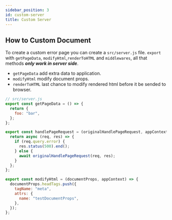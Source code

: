 ```yaml
---
sidebar_position: 3
id: custom-server
title: Custom Server
---
```


## How to Custom Document

To create a custom error page you can create a `src/server.js` file. `export` with `getPageData`, `modifyHtml`,`renderToHTML` and `middlewares`, all that methods **_only work in server side_**.

- `getPageData` add extra data to application.
- `modifyHtml` modify document props.
- `renderToHTML` last chance to modify rendered html before it be sended to browser.

```javascript
// src/server.js
export const getPageData = () => {
  return {
    foo: "bar",
  };
};

export const handlePageRequest = (originalHandlePageRequest, appContext) => {
  return async (req, res) => {
    if (req.query.error) {
      res.status(500).end();
    } else {
      await originalHandlePageRequest(req, res);
    }
  };
};

export const modifyHtml = (documentProps, appContext) => {
  documentProps.headTags.push({
    tagName: "meta",
    attrs: {
      name: "testDocumentProps",
    },
  });
};
```
